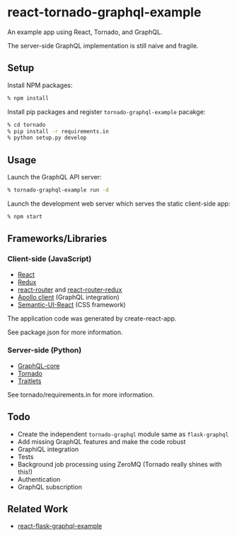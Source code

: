 react-tornado-graphql-example
=============================

An example app using React, Tornado, and GraphQL.

The server-side GraphQL implementation is still naive and fragile.

Setup
-----

Install NPM packages:

```sh
% npm install
```

Install pip packages and register `tornado-graphql-example` pacakge:

```sh
% cd tornado
% pip install -r requirements.in
% python setup.py develop
```

Usage
-----

Launch the GraphQL API server:

```sh
% tornado-graphql-example run -d
```

Launch the development web server which serves the static client-side app:

```sh
% npm start
```

Frameworks/Libraries
--------------------

### Client-side (JavaScript)

* [React](https://facebook.github.io/react/)
* [Redux](http://redux.js.org/)
* [react-router](https://github.com/ReactTraining/react-router) and
  [react-router-redux](https://github.com/reactjs/react-router-redux)
* [Apollo client](http://dev.apollodata.com/) (GraphQL integration)
* [Semantic-UI-React](http://react.semantic-ui.com/) (CSS framework)

The application code was generated by create-react-app.

See package.json for more information.

### Server-side (Python)

* [GraphQL-core](https://github.com/graphql-python/graphql-core)
* [Tornado](http://www.tornadoweb.org/)
* [Traitlets](http://traitlets.readthedocs.io/)

See tornado/requirements.in for more information.

Todo
----

* Create the independent `tornado-graphql` module same as `flask-graphql`
* Add missing GraphQL features and make the code robust
* GraphiQL integration
* Tests
* Background job processing using ZeroMQ (Tornado really shines with this!)
* Authentication
* GraphQL subscription

Related Work
------------

* [react-flask-graphql-example](https://github.com/yatsu/react-flask-graphql-example)
